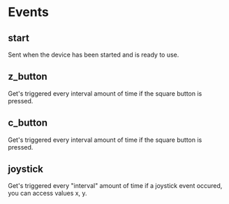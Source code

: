 # Events

## start

Sent when the device has been started and is ready to use.  

## z_button

Get's triggered every interval amount of time if the square button is pressed.

## c_button

Get's triggered every interval amount of time if the square button is pressed.

## joystick

Get's triggered every "interval" amount of time if a joystick event occured, you can access values x, y.
